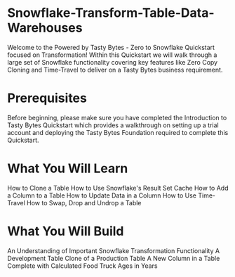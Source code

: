 # Snowflake-Transform-Table-Data-Warehouses
Welcome to the Powered by Tasty Bytes - Zero to Snowflake Quickstart focused on Transformation!  Within this Quickstart we will walk through a large set of Snowflake functionality covering key features like Zero Copy Cloning and Time-Travel to deliver on a Tasty Bytes business requirement.

# Prerequisites
Before beginning, please make sure you have completed the Introduction to Tasty Bytes Quickstart which provides a walkthrough on setting up a trial account and deploying the Tasty Bytes Foundation required to complete this Quickstart.
# What You Will Learn
How to Clone a Table
How to Use Snowflake's Result Set Cache
How to Add a Column to a Table
How to Update Data in a Column
How to Use Time-Travel
How to Swap, Drop and Undrop a Table
# What You Will Build
An Understanding of Important Snowflake Transformation Functionality
A Development Table Clone of a Production Table
A New Column in a Table Complete with Calculated Food Truck Ages in Years
